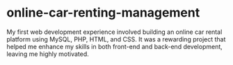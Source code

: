 # online-car-renting-management
My first web development experience involved building an online car rental platform using MySQL, PHP, HTML, and CSS. It was a rewarding project that helped me enhance my skills in both front-end and back-end development, leaving me highly motivated.
